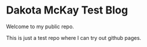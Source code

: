 # Dakota McKay Test Blog

Welcome to my public repo.

This is just a test repo where I can try out github pages.
